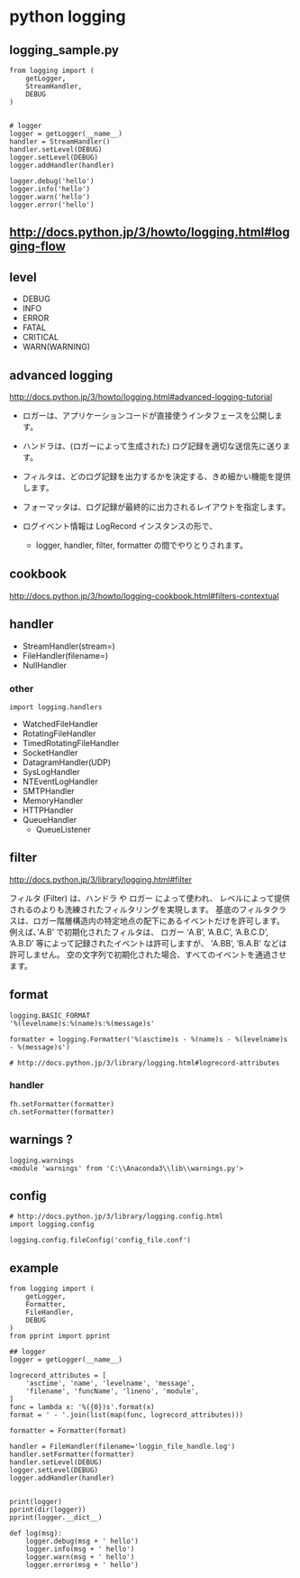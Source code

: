 # python logging
## logging_sample.py
```py3
from logging import (
	getLogger,
	StreamHandler,
	DEBUG
)


# logger
logger = getLogger(__name__)
handler = StreamHandler()
handler.setLevel(DEBUG)
logger.setLevel(DEBUG)
logger.addHandler(handler)

logger.debug('hello')
logger.info('hello')
logger.warn('hello')
logger.error('hello')
```

## http://docs.python.jp/3/howto/logging.html#logging-flow

## level
- DEBUG
- INFO
- ERROR
- FATAL
- CRITICAL
- WARN(WARNING)

## advanced logging
http://docs.python.jp/3/howto/logging.html#advanced-logging-tutorial

- ロガーは、アプリケーションコードが直接使うインタフェースを公開します。
- ハンドラは、(ロガーによって生成された) ログ記録を適切な送信先に送ります。
- フィルタは、どのログ記録を出力するかを決定する、きめ細かい機能を提供します。
- フォーマッタは、ログ記録が最終的に出力されるレイアウトを指定します。

- ログイベント情報は LogRecord インスタンスの形で、
  - logger, handler, filter, formatter の間でやりとりされます。

## cookbook
http://docs.python.jp/3/howto/logging-cookbook.html#filters-contextual

## handler

- StreamHandler(stream=)
- FileHandler(filename=)
- NullHandler

### other
`import logging.handlers`

- WatchedFileHandler
- RotatingFileHandler
- TimedRotatingFileHandler
- SocketHandler
- DatagramHandler(UDP)
- SysLogHandler
- NTEventLogHandler
- SMTPHandler
- MemoryHandler
- HTTPHandler
- QueueHandler
  - QueueListener

## filter
http://docs.python.jp/3/library/logging.html#filter

フィルタ (Filter) は、ハンドラ や ロガー によって使われ、
レベルによって提供されるのよりも洗練されたフィルタリングを実現します。
基底のフィルタクラスは、ロガー階層構造内の特定地点の配下にあるイベントだけを許可します。
例えば、’A.B’ で初期化されたフィルタは、
ロガー ‘A.B’, ‘A.B.C’, ‘A.B.C.D’, ‘A.B.D’ 等によって記録されたイベントは許可しますが、
’A.BB’, ‘B.A.B’ などは許可しません。
空の文字列で初期化された場合、すべてのイベントを通過させます。


## format
```py3
logging.BASIC_FORMAT
'%(levelname)s:%(name)s:%(message)s'

formatter = logging.Formatter('%(asctime)s - %(name)s - %(levelname)s - %(message)s')

# http://docs.python.jp/3/library/logging.html#logrecord-attributes
```

### handler
```py3
fh.setFormatter(formatter)
ch.setFormatter(formatter)
```

## warnings ?
```py3
logging.warnings
<module 'warnings' from 'C:\\Anaconda3\\lib\\warnings.py'>
```

## config
```py3
# http://docs.python.jp/3/library/logging.config.html
import logging.config

logging.config.fileConfig('config_file.conf')
```

## example
```py3
from logging import (
	getLogger,
	Formatter,
	FileHandler,
	DEBUG
)
from pprint import pprint

## logger
logger = getLogger(__name__)

logrecord_attributes = [
	'asctime', 'name', 'levelname', 'message',
	'filename', 'funcName', 'lineno', 'module',
]
func = lambda x: '%({0})s'.format(x)
format = ' - '.join(list(map(func, logrecord_attributes)))

formatter = Formatter(format)

handler = FileHandler(filename='loggin_file_handle.log')
handler.setFormatter(formatter)
handler.setLevel(DEBUG)
logger.setLevel(DEBUG)
logger.addHandler(handler)


print(logger)
pprint(dir(logger))
pprint(logger.__dict__)

def log(msg):
	logger.debug(msg + ' hello')
	logger.info(msg + ' hello')
	logger.warn(msg + ' hello')
	logger.error(msg + ' hello')
```
